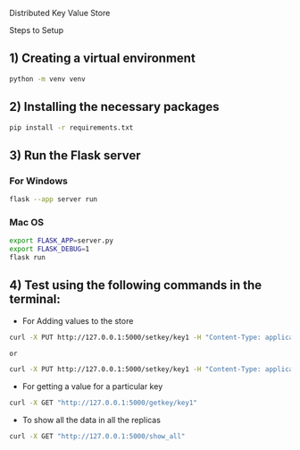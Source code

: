 Distributed Key Value Store

Steps to Setup

## 1) Creating a virtual environment
``` Bash
python -m venv venv
```

## 2) Installing the necessary packages
``` Bash
pip install -r requirements.txt
```

## 3) Run the Flask server
### For Windows
``` Bash
flask --app server run
```
### Mac OS
``` Bash
export FLASK_APP=server.py 
export FLASK_DEBUG=1 
flask run
```


## 4) Test using the following commands in the terminal:

- For Adding values to the store
``` Bash
curl -X PUT http://127.0.0.1:5000/setkey/key1 -H "Content-Type: application/json" -d '{"value":"value1"}'

or 

curl -X PUT http://127.0.0.1:5000/setkey/key1 -H "Content-Type: application/json" -d "{\"value\":\"value1\"}"
```

- For getting a value for a particular key
``` Bash
curl -X GET "http://127.0.0.1:5000/getkey/key1"        
```     

- To show all the data in all the replicas
``` Bash
curl -X GET "http://127.0.0.1:5000/show_all"        
```   